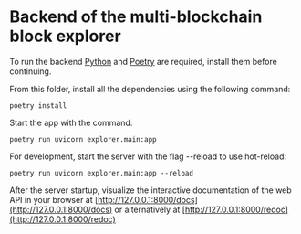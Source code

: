 # Backend of the multi-blockchain block explorer


To run the backend [Python](https://www.python.org/) and [Poetry](https://python-poetry.org/) are required, install them before continuing.

From this folder, install all the dependencies using the following command:

    poetry install

Start the app with the command:

    poetry run uvicorn explorer.main:app

For development, start the server with the flag --reload to use hot-reload:

    poetry run uvicorn explorer.main:app --reload


After the server startup, visualize the interactive documentation of the web API in your browser at  [http://127.0.0.1:8000/docs](http://127.0.0.1:8000/docs) or alternatively at [http://127.0.0.1:8000/redoc](http://127.0.0.1:8000/redoc) 

